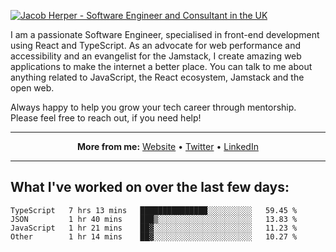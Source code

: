 [![Jacob Herper - Software Engineer and Consultant in the UK](https://res.cloudinary.com/jacobherper/image/upload/v1641506277/gh-image.png)](https://jacobherper.com/)

I am a passionate Software Engineer, specialised in front-end development using React and TypeScript. As an advocate for web performance and accessibility and an evangelist for the Jamstack, I create amazing web applications to make the internet a better place. You can talk to me about anything related to JavaScript, the React ecosystem, Jamstack and the open web.

Always happy to help you grow your tech career through mentorship. Please feel free to reach out, if you need help!

---

<p align="center">
  <strong>More from me:</strong> 
  <a href="https://jacobherper.com/">Website</a> •
  <a href="https://twitter.com/intent/follow?screen_name=jakeherp&tw_p=followbutton">Twitter</a> •
  <a href="https://www.linkedin.com/in/jacobherper/">LinkedIn</a>
</p>

---

## What I've worked on over the last few days:

<!--START_SECTION:waka-->

```text
TypeScript   7 hrs 13 mins   ███████████████░░░░░░░░░░   59.45 %
JSON         1 hr 40 mins    ███▒░░░░░░░░░░░░░░░░░░░░░   13.83 %
JavaScript   1 hr 21 mins    ██▓░░░░░░░░░░░░░░░░░░░░░░   11.23 %
Other        1 hr 14 mins    ██▓░░░░░░░░░░░░░░░░░░░░░░   10.27 %
```

<!--END_SECTION:waka-->
